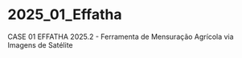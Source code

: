 # 2025_01_Effatha
CASE 01 EFFATHA 2025.2 - Ferramenta de Mensuração Agrícola via Imagens de Satélite
